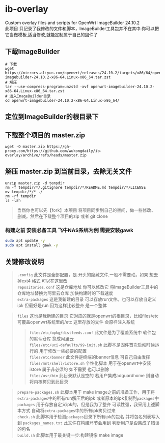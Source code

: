 # ib-overlay
Custom overlay files and scripts for OpenWrt ImageBuilder 24.10.2
<br>
此项目 只记录了我修改的文件和脚本，ImageBuilder工具包并不在其中.你可以把它当做模板,适当修改,就能定制属于自己的固件了<br>

## 下载ImageBuilder
```
# 下载
wget https://mirrors.aliyun.com/openwrt/releases/24.10.2/targets/x86/64/openwrt-imagebuilder-24.10.2-x86-64.Linux-x86_64.tar.zst
# 解压
tar --use-compress-program=unzstd -xvf openwrt-imagebuilder-24.10.2-x86-64.Linux-x86_64.tar.zst
# 进入ImageBuilder目录
cd openwrt-imagebuilder-24.10.2-x86-64.Linux-x86_64/
```

## 定位到ImageBuilder的根目录下

## 下载整个项目的 master.zip
```
wget -O master.zip https://gh-proxy.com/https://github.com/wukongdaily/ib-overlay/archive/refs/heads/master.zip
```
## 解压 master.zip 到当前目录，去除无关文件
```
unzip master.zip -d tempdir
rm -f tempdir/*/.gitignore tempdir/*/README.md tempdir/*/LICENSE
mv tempdir/*/* ./
rm -rf tempdir
ls -lah
```
> 当然你也可以先【fork】本项目 将项目同步到自己的空间，做一些修改、删减。然后在下载整个项目的zip 或者 git clone
### 构建之前 安装必备工具 飞牛NAS系统为例 需要安装gawk
```bash
sudo apt update -y
sudo apt install gawk -y
```
## 关键修改说明
> `.config` 此文件是全部配置，是.开头的隐藏文件,一般不需要动。如果 想去掉ext4 格式 可以在这里改<br>
> `repositories.conf`  这是仓库地址 你可以修改它 将ImageBuilder工具中的仓库地址替换为阿里云仓库 加快构建时的下载速度<br>
> `extra-packages` 这是我新建的目录 可以存放run文件。也可以存放自定义ipk 但最好是run 因为这样比较整齐 是一个整体<br>

> `files` 这也是我新建的目录 它对应的就是openwrt的根目录，比如files/etc  可覆盖openwrt系统里的/etc 这里存放的文件 会原样注入系统<br>
>> `files/etc/opkg/distfeeds.conf` 此文件是为了覆盖系统中 软件包的默认仓库 换成阿里云<br>
>> `files/etc/uci-defaults/99-init.sh` 此脚本是固件首次启动时候运行的 用于修改一些必要的配置<br>
>> `files/etc/banner` 此文件是终端的banner信息 可自己自由发挥<br>
>> `files/mnt/shell/istore.sh` 个性化脚本 用于在openwrt中安装istore 属于非必须的 如不需要 也可以删除<br>
>> `files/usr/bin` 此目录默认是空的 若用户集成adguardhome 则自动将内核拷贝到此目录<br>

> `prepare-packages.sh` 此脚本用于 make image之前的准备工作，用于将`extra-packages`中的所有run解压后的ipk 或者原本的ipk复制到`packages`中<br>
> `packages` 用于存放自定义ipk的，但是我为了整齐 可读性强，我采用上述脚本方式 自动将`extra-packages`中的所有ipk拷贝过来<br>
> `check.sh` 此脚本用于检测`packages`目录下所有ipk的包名 并将包名列表写入到 `packages_names.txt` 此文件在构建环节会用到 判断用户是否集成了错误的包名<br>
> `build.sh` 此脚本用于最关键一步:构建镜像 make image<br>







